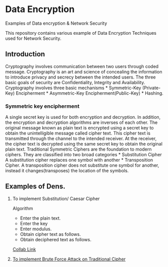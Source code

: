 # Data Encryption

Examples of Data encryption &amp; Network Security

This repository contains various example of Data Encryption Techniques used for Network Security.

## Introduction

Cryptography involves communication between two users through coded message. Cryptography is an art and science of concealing the information to introduce privacy and secrecy between the intended users.  The three basic goals of security are Confidentiality, Integrity and Availability.
Cryptography involves three basic mechanisms 
    * Symmetric-Key (Private-Key) Encipherment
    * Asymmetric-Key Encipherment(Public-Key)
    * Hashing.
### Symmetric key encipherment 

A single secret key is used for both encryption and decryption. In addition, the encryption and decryption algorithms are inverses of each other. The original message known as plain text is encrypted using a secret key to obtain the unintelligible message called cipher text. This cipher text is transmitted through the channel to the intended receiver. At the receiver, the cipher text is decrypted using the same secret key to obtain the original plain text. 
Traditional Symmetric Ciphers are the foundation to modern ciphers. They are classified into two broad categories
    * Substitution Cipher
        A substitution cipher replaces one symbol with another
    * Transposition Cipher.
        A transposition cipher does not substitute one symbol for another, instead it changes(transposes) the location of the symbols.  


## Examples of Dens.

1. To implement Substitution/ Caesar Cipher
    
   Algorithm
   * Enter the plain text.
   * Enter the key 
   * Enter modulus. 
   * Obtain cipher text as follows.
   * Obtain deciphered text as follows. 

   [Collab Link](https://colab.research.google.com/drive/1VQ8B-Z1AaSX3T1UcIbCfurLwikRKC54j)
   
2. [To implement Brute Force Attack on Traditional Cipher](https://colab.research.google.com/drive/1c5T1nPbo6FPxzqTkmoO06Qu_LVx5ukmx)

